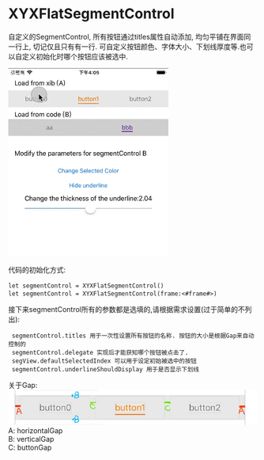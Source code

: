 # XYXFlatSegmentControl

自定义的SegmentControl, 所有按钮通过titles属性自动添加, 均匀平铺在界面同一行上, 切记仅且只有有一行.
可自定义按钮颜色、字体大小、下划线厚度等.也可以自定义初始化时哪个按钮应该被选中.

![bbb](/bbb.gif)

代码的初始化方式:
```
let segmentControl = XYXFlatSegmentControl()
let segmentControl = XYXFlatSegmentControl(frame:<#frame#>)
```

接下来segmentControl所有的参数都是选填的,请根据需求设置(过于简单的不列出):
```
 segmentControl.titles 用于一次性设置所有按钮的名称. 按钮的大小是根据Gap来自动控制的
 segmentControl.delegate 实现后才能获知哪个按钮被点击了.
 segView.defaultSelectedIndex 可以用于设定初始被选中的按钮
 segmentControl.underlineShouldDisplay 用于是否显示下划线
```

关于Gap:
![aa](/gap.png)
A: horizontalGap  
B: verticalGap  
C: buttonGap
